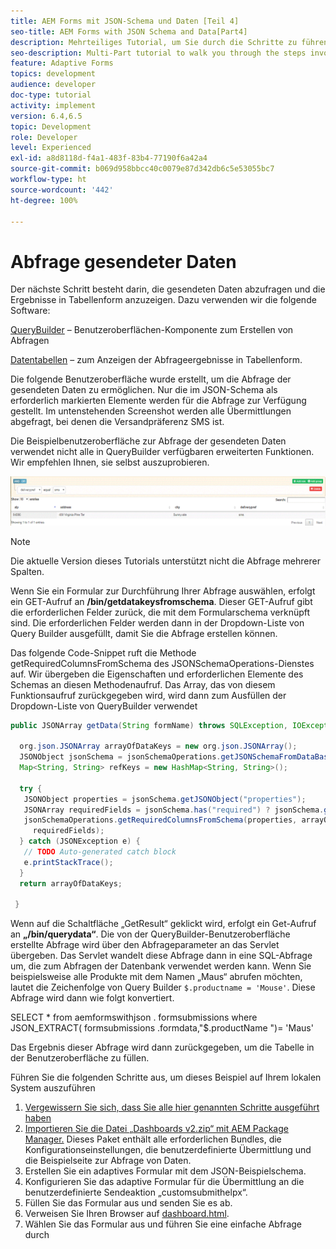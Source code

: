```yaml
---
title: AEM Forms mit JSON-Schema und Daten [Teil 4]
seo-title: AEM Forms with JSON Schema and Data[Part4]
description: Mehrteiliges Tutorial, um Sie durch die Schritte zu führen, die zum Erstellen eines adaptiven Formulars mit JSON-Schema und zum Abfragen der gesendeten Daten erforderlich sind.
seo-description: Multi-Part tutorial to walk you through the steps involved in creating Adaptive Form with JSON schema and querying the submitted data.
feature: Adaptive Forms
topics: development
audience: developer
doc-type: tutorial
activity: implement
version: 6.4,6.5
topic: Development
role: Developer
level: Experienced
exl-id: a8d8118d-f4a1-483f-83b4-77190f6a42a4
source-git-commit: b069d958bbcc40c0079e87d342db6c5e53055bc7
workflow-type: ht
source-wordcount: '442'
ht-degree: 100%

---
```


# Abfrage gesendeter Daten


Der nächste Schritt besteht darin, die gesendeten Daten abzufragen und die Ergebnisse in Tabellenform anzuzeigen. Dazu verwenden wir die folgende Software:

[QueryBuilder](https://querybuilder.js.org/) – Benutzeroberflächen-Komponente zum Erstellen von Abfragen

[Datentabellen](https://datatables.net/) – zum Anzeigen der Abfrageergebnisse in Tabellenform.

Die folgende Benutzeroberfläche wurde erstellt, um die Abfrage der gesendeten Daten zu ermöglichen. Nur die im JSON-Schema als erforderlich markierten Elemente werden für die Abfrage zur Verfügung gestellt. Im untenstehenden Screenshot werden alle Übermittlungen abgefragt, bei denen die Versandpräferenz SMS ist.

Die Beispielbenutzeroberfläche zur Abfrage der gesendeten Daten verwendet nicht alle in QueryBuilder verfügbaren erweiterten Funktionen. Wir empfehlen Ihnen, sie selbst auszuprobieren.

![QueryBuilder](assets/querybuilderui.gif)

>[!NOTE]
>
>Die aktuelle Version dieses Tutorials unterstützt nicht die Abfrage mehrerer Spalten.

Wenn Sie ein Formular zur Durchführung Ihrer Abfrage auswählen, erfolgt ein GET-Aufruf an **/bin/getdatakeysfromschema**. Dieser GET-Aufruf gibt die erforderlichen Felder zurück, die mit dem Formularschema verknüpft sind. Die erforderlichen Felder werden dann in der Dropdown-Liste von Query Builder ausgefüllt, damit Sie die Abfrage erstellen können.

Das folgende Code-Snippet ruft die Methode getRequiredColumnsFromSchema des JSONSchemaOperations-Dienstes auf. Wir übergeben die Eigenschaften und erforderlichen Elemente des Schemas an diesen Methodenaufruf. Das Array, das von diesem Funktionsaufruf zurückgegeben wird, wird dann zum Ausfüllen der Dropdown-Liste von QueryBuilder verwendet

```java
public JSONArray getData(String formName) throws SQLException, IOException {

  org.json.JSONArray arrayOfDataKeys = new org.json.JSONArray();
  JSONObject jsonSchema = jsonSchemaOperations.getJSONSchemaFromDataBase(formName);
  Map<String, String> refKeys = new HashMap<String, String>();

  try {
   JSONObject properties = jsonSchema.getJSONObject("properties");
   JSONArray requiredFields = jsonSchema.has("required") ? jsonSchema.getJSONArray("required") : null;
   jsonSchemaOperations.getRequiredColumnsFromSchema(properties, arrayOfDataKeys, "", jsonSchema, refKeys,
     requiredFields);
  } catch (JSONException e) {
   // TODO Auto-generated catch block
   e.printStackTrace();
  }
  return arrayOfDataKeys;

 }
```

Wenn auf die Schaltfläche „GetResult“ geklickt wird, erfolgt ein Get-Aufruf an **„/bin/querydata“**. Die von der QueryBuilder-Benutzeroberfläche erstellte Abfrage wird über den Abfrageparameter an das Servlet übergeben. Das Servlet wandelt diese Abfrage dann in eine SQL-Abfrage um, die zum Abfragen der Datenbank verwendet werden kann. Wenn Sie beispielsweise alle Produkte mit dem Namen „Maus“ abrufen möchten, lautet die Zeichenfolge von Query Builder `$.productname = 'Mouse'`. Diese Abfrage wird dann wie folgt konvertiert.

SELECT &#42; from  aemformswithjson . formsubmissions  where JSON_EXTRACT(  formsubmissions .formdata,&quot;$.productName &quot;)= &#39;Maus&#39;

Das Ergebnis dieser Abfrage wird dann zurückgegeben, um die Tabelle in der Benutzeroberfläche zu füllen.

Führen Sie die folgenden Schritte aus, um dieses Beispiel auf Ihrem lokalen System auszuführen

1. [Vergewissern Sie sich, dass Sie alle hier genannten Schritte ausgeführt haben](part2.md)
1. [Importieren Sie die Datei „Dashboards v2.zip“ mit AEM Package Manager.](assets/dashboardv2.zip) Dieses Paket enthält alle erforderlichen Bundles, die Konfigurationseinstellungen, die benutzerdefinierte Übermittlung und die Beispielseite zur Abfrage von Daten.
1. Erstellen Sie ein adaptives Formular mit dem JSON-Beispielschema.
1. Konfigurieren Sie das adaptive Formular für die Übermittlung an die benutzerdefinierte Sendeaktion „customsubmithelpx“.
1. Füllen Sie das Formular aus und senden Sie es ab.
1. Verweisen Sie Ihren Browser auf [dashboard.html](http://localhost:4502/content/AemForms/dashboard.html).
1. Wählen Sie das Formular aus und führen Sie eine einfache Abfrage durch
